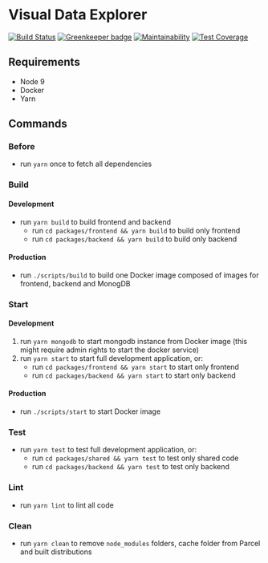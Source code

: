 # Visual Data Explorer

[![Build Status](https://travis-ci.com/floric/Masterthesis_Prototype.svg?branch=master)](https://travis-ci.com/floric/Masterthesis_Prototype)
[![Greenkeeper badge](https://badges.greenkeeper.io/floric/Masterthesis_Prototype.svg)](https://greenkeeper.io/)
[![Maintainability](https://api.codeclimate.com/v1/badges/11ca2c9099496836609c/maintainability)](https://codeclimate.com/github/floric/Masterthesis_Prototype/maintainability)
[![Test Coverage](https://api.codeclimate.com/v1/badges/11ca2c9099496836609c/test_coverage)](https://codeclimate.com/github/floric/Masterthesis_Prototype/test_coverage)

## Requirements

- Node 9
- Docker
- Yarn

## Commands

### Before

- run `yarn` once to fetch all dependencies

### Build

#### Development

- run `yarn build` to build frontend and backend
  - run `cd packages/frontend && yarn build` to build only frontend
  - run `cd packages/backend && yarn build` to build only backend

#### Production

- run `./scripts/build` to build one Docker image composed of images for frontend, backend and MonogDB

### Start

#### Development

1.  run `yarn mongodb` to start mongodb instance from Docker image (this might require admin rights to start the docker service)
2.  run `yarn start` to start full development application, or:
    - run `cd packages/frontend && yarn start` to start only frontend
    - run `cd packages/backend && yarn start` to start only backend

#### Production

- run `./scripts/start` to start Docker image

### Test

- run `yarn test` to test full development application, or:
  - run `cd packages/shared && yarn test` to test only shared code
  - run `cd packages/backend && yarn test` to test only backend

### Lint

- run `yarn lint` to lint all code

### Clean

- run `yarn clean` to remove `node_modules` folders, cache folder from Parcel and built distributions
